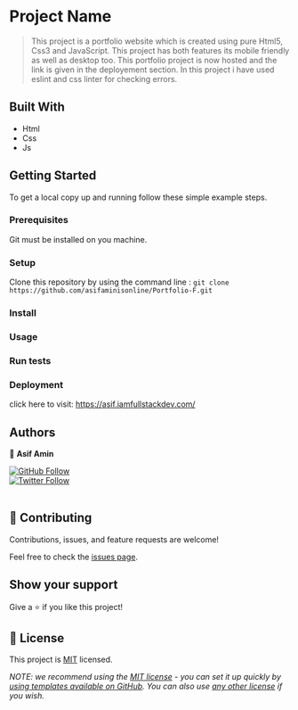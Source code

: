 # Project Name

> This project is a portfolio website which is created using pure Html5, Css3 and JavaScript.
> This project has both features its mobile friendly as well as desktop too.
> This portfolio project is now hosted and the link is given in the deployement section.
> In this project i have used eslint and css linter for checking errors.

## Built With

- Html
- Css
- Js

## Getting Started

To get a local copy up and running follow these simple example steps.

### Prerequisites

Git must be installed on you machine.

### Setup

Clone this repository by using the command line :
`git clone https://github.com/asifaminisonline/Portfolio-F.git`

### Install

### Usage

### Run tests

### Deployment

click here to visit: https://asif.iamfullstackdev.com/

## Authors

👤 **Asif Amin**

<a href="https://github.com/asifaminisonline">
  <img src="https://img.shields.io/github/followers/asifaminisonline?label=Follow%20%40asifaminisonline&style=social" alt="GitHub Follow">
</a> <br />

<a href="https://twitter.com/AminAmi53306702">
  <img src="https://img.shields.io/twitter/follow/AminAmi53306702?label=Follow%20%40AminAmi53306702&style=social" alt="Twitter Follow">
</a> <br /><br />

## 🤝 Contributing

Contributions, issues, and feature requests are welcome!

Feel free to check the [issues page](https://github.com/asifaminisonline/Portfolio-F/issues).

## Show your support

Give a ⭐️ if you like this project!

## 📝 License

This project is [MIT](https://github.com/asifaminisonline/Portfolio-F/blob/main/LICENSE) licensed.

_NOTE: we recommend using the [MIT license](https://choosealicense.com/licenses/mit/) - you can set it up quickly by [using templates available on GitHub](https://docs.github.com/en/communities/setting-up-your-project-for-healthy-contributions/adding-a-license-to-a-repository). You can also use [any other license](https://choosealicense.com/licenses/) if you wish._
